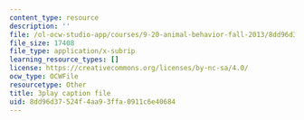 ```yaml
---
content_type: resource
description: ''
file: /ol-ocw-studio-app/courses/9-20-animal-behavior-fall-2013/8dd96d37524f4aa93ffa0911c6e40684_472249.srt
file_size: 17408
file_type: application/x-subrip
learning_resource_types: []
license: https://creativecommons.org/licenses/by-nc-sa/4.0/
ocw_type: OCWFile
resourcetype: Other
title: 3play caption file
uid: 8dd96d37-524f-4aa9-3ffa-0911c6e40684
---
```

